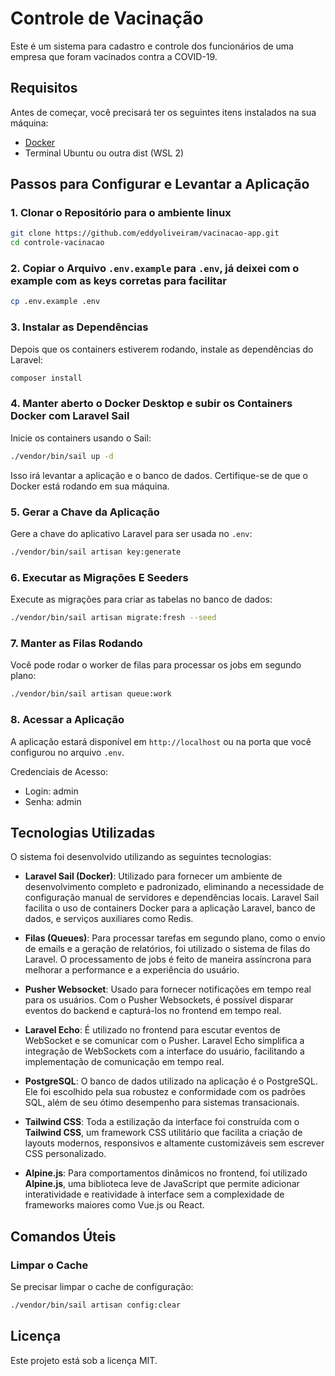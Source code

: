 
# Controle de Vacinação

Este é um sistema para cadastro e controle dos funcionários de uma empresa que foram vacinados contra a COVID-19.

## Requisitos

Antes de começar, você precisará ter os seguintes itens instalados na sua máquina:

- [Docker](https://www.docker.com/)
- Terminal Ubuntu ou outra dist (WSL 2)
  
## Passos para Configurar e Levantar a Aplicação

### 1. Clonar o Repositório para o ambiente linux

```bash
git clone https://github.com/eddyoliveiram/vacinacao-app.git
cd controle-vacinacao
```

### 2. Copiar o Arquivo `.env.example` para `.env`, já deixei com o example com as keys corretas para facilitar

```bash
cp .env.example .env
```

### 3. Instalar as Dependências

Depois que os containers estiverem rodando, instale as dependências do Laravel:

```bash
composer install
```

### 4. Manter aberto o Docker Desktop e subir os Containers Docker com Laravel Sail

Inicie os containers usando o Sail:

```bash
./vendor/bin/sail up -d
```

Isso irá levantar a aplicação e o banco de dados. Certifique-se de que o Docker está rodando em sua máquina.

### 5. Gerar a Chave da Aplicação

Gere a chave do aplicativo Laravel para ser usada no `.env`:

```bash
./vendor/bin/sail artisan key:generate
```

### 6. Executar as Migrações E Seeders

Execute as migrações para criar as tabelas no banco de dados:

```bash
./vendor/bin/sail artisan migrate:fresh --seed
```

### 7. Manter as Filas Rodando

Você pode rodar o worker de filas para processar os jobs em segundo plano:

```bash
./vendor/bin/sail artisan queue:work
```

### 8. Acessar a Aplicação

A aplicação estará disponível em `http://localhost` ou na porta que você configurou no arquivo `.env`.

Credenciais de Acesso:

- Login: admin
- Senha: admin

## Tecnologias Utilizadas

O sistema foi desenvolvido utilizando as seguintes tecnologias:

- **Laravel Sail (Docker)**: Utilizado para fornecer um ambiente de desenvolvimento completo e padronizado, eliminando a necessidade de configuração manual de servidores e dependências locais. Laravel Sail facilita o uso de containers Docker para a aplicação Laravel, banco de dados, e serviços auxiliares como Redis.
  
- **Filas (Queues)**: Para processar tarefas em segundo plano, como o envio de emails e a geração de relatórios, foi utilizado o sistema de filas do Laravel. O processamento de jobs é feito de maneira assíncrona para melhorar a performance e a experiência do usuário.

- **Pusher Websocket**: Usado para fornecer notificações em tempo real para os usuários. Com o Pusher Websockets, é possível disparar eventos do backend e capturá-los no frontend em tempo real.

- **Laravel Echo**: É utilizado no frontend para escutar eventos de WebSocket e se comunicar com o Pusher. Laravel Echo simplifica a integração de WebSockets com a interface do usuário, facilitando a implementação de comunicação em tempo real.

- **PostgreSQL**: O banco de dados utilizado na aplicação é o PostgreSQL. Ele foi escolhido pela sua robustez e conformidade com os padrões SQL, além de seu ótimo desempenho para sistemas transacionais.

- **Tailwind CSS**: Toda a estilização da interface foi construída com o **Tailwind CSS**, um framework CSS utilitário que facilita a criação de layouts modernos, responsivos e altamente customizáveis sem escrever CSS personalizado.

- **Alpine.js**: Para comportamentos dinâmicos no frontend, foi utilizado **Alpine.js**, uma biblioteca leve de JavaScript que permite adicionar interatividade e reatividade à interface sem a complexidade de frameworks maiores como Vue.js ou React.


## Comandos Úteis

### Limpar o Cache

Se precisar limpar o cache de configuração:

```bash
./vendor/bin/sail artisan config:clear
```

## Licença

Este projeto está sob a licença MIT.
